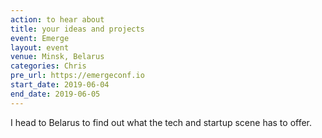 ```yaml
---
action: to hear about
title: your ideas and projects
event: Emerge
layout: event
venue: Minsk, Belarus
categories: Chris
pre_url: https://emergeconf.io
start_date: 2019-06-04
end_date: 2019-06-05
---
```


I head to Belarus to find out what the tech and startup scene has to offer.
